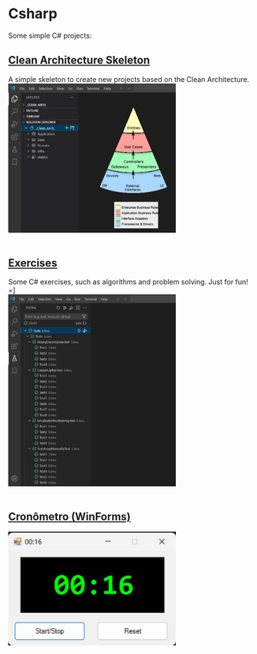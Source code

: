 # Csharp

Some simple C# projects:

## [Clean Architecture Skeleton](/_Clean_Arch_/)
A simple skeleton to create new projects based on the Clean Architecture. <br>
<img src="_Clean_Arch_/_screenshot.jpg" width="340">
<br>
<br>

## [Exercises](/Exercises/)
Some C# exercises, such as algorithms and problem solving. Just for fun! =] <br>
<img src="Exercises/_screenshot.jpg" width="340">
<br>
<br>

## [Cronômetro (WinForms)](/Stopwatch/)
<img src="Stopwatch/_screenshot1.jpg" width="340">
<br>
<br>

